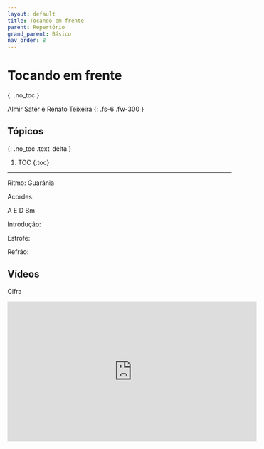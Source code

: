 ```yaml
---
layout: default
title: Tocando em frente
parent: Repertório
grand_parent: Básico
nav_order: 8
---
```


# Tocando em frente
{: .no_toc }

Almir Sater e Renato Teixeira
{: .fs-6 .fw-300 }

## Tópicos
{: .no_toc .text-delta }

1. TOC
{:toc}

---

Ritmo: Guarânia

Acordes:

A E D Bm

Introdução:

Estrofe:

Refrão:

## Vídeos

Cifra

<div class="video-container">
<iframe width="560" height="315" src="https://www.youtube.com/embed/wVxsumgO8hI" title="YouTube video player" frameborder="0" allow="accelerometer; autoplay; clipboard-write; encrypted-media; gyroscope; picture-in-picture; web-share" allowfullscreen></iframe>
</div>
